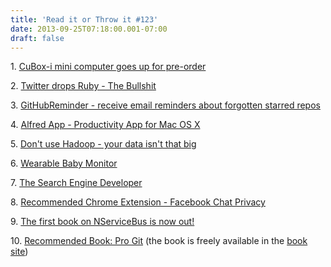 ```yaml
---
title: 'Read it or Throw it #123'
date: 2013-09-25T07:18:00.001-07:00
draft: false
---
```


1. [CuBox-i mini computer goes up for pre-order](http://www.gizmag.com/cubox-i-mini-computer/29164/)

2. [Twitter drops Ruby - The Bullshit](http://carlosbecker.com/posts/twitter-drops-ruby-bullshit/)

3. [GitHubReminder - receive email reminders about forgotten starred repos](https://githubreminder.org/signin)

4. [Alfred App - Productivity App for Mac OS X](http://www.alfredapp.com/)

5. [Don't use Hadoop - your data isn't that big](http://www.chrisstucchio.com/blog/2013/hadoop_hatred.html)

6. [Wearable Baby Monitor](http://techcrunch.com/2013/09/16/wearable-baby-monitor-developer-sproutling-raises-2-6m-from-first-round-and-others-to-raise-parenting-iq/)

7. [The Search Engine Developer](http://www.west-wind.com/weblog/posts/2013/Aug/24/The-Search-Engine-Developer)

8. [Recommended Chrome Extension - Facebook Chat Privacy](https://chrome.google.com/webstore/detail/facebook-chat-privacy/gfpgaanechfneiboempkfjghninbibjn)

9. [The first book on NServiceBus is now out!](http://www.udidahan.com/2013/09/19/the-first-book-on-nservicebus-is-now-out/)

10. [Recommended Book: Pro Git](http://www.amazon.com/Pro-Git-Scott-Chacon/dp/1430218339/) (the book is freely available in the [book site](http://git-scm.com/book))